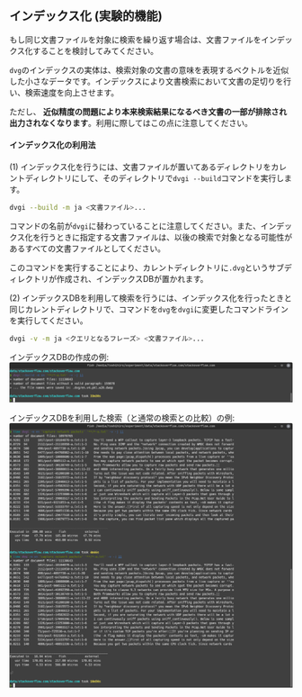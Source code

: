 ## インデックス化 (実験的機能)

もし同じ文書ファイルを対象に検索を繰り返す場合は、文書ファイルをインデックス化することを検討してみてください。

`dvg`のインデックスの実体は、検索対象の文書の意味を表現するベクトルを近似した小さなデータです。インデックスにより文書検索において文書の足切りを行い、検索速度を向上させます。

ただし、 **近似精度の問題により本来検索結果になるべき文書の一部が排除され出力されなくなります**。利用に際してはこの点に注意してください。

#### インデックス化の利用法

(1) インデックス化を行うには、文書ファイルが置いてあるディレクトリをカレントディレクトリにして、そのディレクトリで`dvgi --build`コマンドを実行します。

```sh
dvgi --build -m ja <文書ファイル>...
```

コマンドの名前が`dvgi`に替わっていることに注意してください。また、インデックス化を行うときに指定する文書ファイルは、以後の検索で対象となる可能性があるすべての文書ファイルとしてください。

このコマンドを実行することにより、カレントディレクトリに`.dvg`というサブディレクトリが作成され、インデックスDBが置かれます。

(2) インデックスDBを利用して検索を行うには、インデックス化を行ったときと同じカレントディレクトリで、コマンドを`dvg`を`dvgi`に変更したコマンドラインを実行してください。

```sh
dvgi -v -m ja <クエリとなるフレーズ> <文書ファイル>...
```

インデックスDBの作成の例:  
![](images/run9.png)

インデックスDBを利用した検索（と通常の検索との比較）の例:  
![](images/run10.png)
